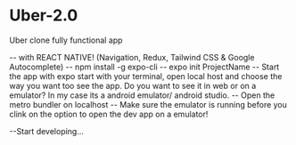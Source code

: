# Uber-2.0
Uber clone fully functional app

-- with REACT NATIVE! (Navigation, Redux, Tailwind CSS & Google Autocomplete)
--  npm install -g expo-cli
--  expo init ProjectName
-- Start the app with expo start with your terminal, open local host and choose the way you want too see the app. Do you want to see it in web or on a emulator?
   In my case its a android emulator/ android studio.
-- Open the metro bundler on localhost
-- Make sure the emulator is running before you clink on the option to open the dev app on a emulator!

--Start developing...
